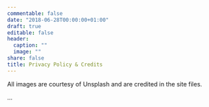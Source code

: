 ```yaml
---
commentable: false
date: "2018-06-28T00:00:00+01:00"
draft: true
editable: false
header:
  caption: ""
  image: ""
share: false
title: Privacy Policy & Credits
---
```


All images are courtesy of Unsplash and are credited in the site files.

...
